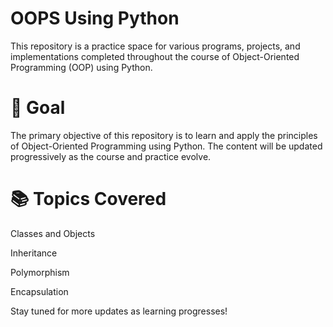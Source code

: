 # OOPS Using Python
This repository is a practice space for various programs, projects, and implementations completed throughout the course of Object-Oriented Programming (OOP) using Python.

# 🎯 Goal
The primary objective of this repository is to learn and apply the principles of Object-Oriented Programming using Python. The content will be updated progressively as the course and practice evolve.

# 📚 Topics Covered
Classes and Objects

Inheritance

Polymorphism

Encapsulation

Stay tuned for more updates as learning progresses!
